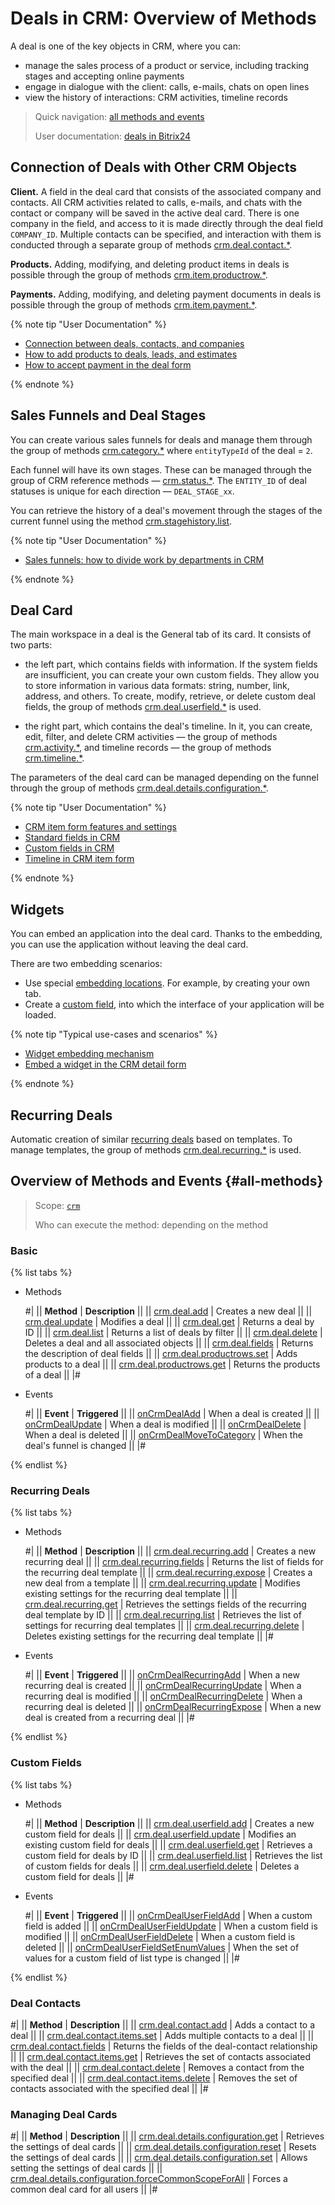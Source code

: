 # Deals in CRM: Overview of Methods

A deal is one of the key objects in CRM, where you can:

* manage the sales process of a product or service, including tracking stages and accepting online payments
* engage in dialogue with the client: calls, e-mails, chats on open lines
* view the history of interactions: CRM activities, timeline records

> Quick navigation: [all methods and events](#all-methods) 
> 
> User documentation: [deals in Bitrix24](https://helpdesk.bitrix24.com/open/11315016/) 

## Connection of Deals with Other CRM Objects

**Client.** A field in the deal card that consists of the associated company and contacts. All CRM activities related to calls, e-mails, and chats with the contact or company will be saved in the active deal card. There is one company in the field, and access to it is made directly through the deal field `COMPANY_ID`. Multiple contacts can be specified, and interaction with them is conducted through a separate group of methods [crm.deal.contact.*](./contacts/index.md).

**Products.** Adding, modifying, and deleting product items in deals is possible through the group of methods [crm.item.productrow.*](../universal/product-rows/index.md).

**Payments.** Adding, modifying, and deleting payment documents in deals is possible through the group of methods [crm.item.payment.*](../universal/payment/index.md).  

{% note tip "User Documentation" %}

- [Connection between deals, contacts, and companies](https://helpdesk.bitrix24.com/open/2519229/)
- [How to add products to deals, leads, and estimates](https://helpdesk.bitrix24.com/open/13323830/)
- [How to accept payment in the deal form](https://helpdesk.bitrix24.com/open/18265916/)

{% endnote %}

## Sales Funnels and Deal Stages

You can create various sales funnels for deals and manage them through the group of methods [crm.category.*](../universal/category/index.md) where `entityTypeId` of the deal = `2`.

Each funnel will have its own stages. These can be managed through the group of CRM reference methods — [crm.status.*](../status/index.md). The `ENTITY_ID` of deal statuses is unique for each direction — `DEAL_STAGE_xx`. 

You can retrieve the history of a deal's movement through the stages of the current funnel using the method [crm.stagehistory.list](../crm-stage-history-list.md). 

{% note tip "User Documentation" %}

- [Sales funnels: how to divide work by departments in CRM](https://helpdesk.bitrix24.com/open/20739996/)

{% endnote %}

## Deal Card

The main workspace in a deal is the General tab of its card. It consists of two parts:

* the left part, which contains fields with information. If the system fields are insufficient, you can create your own custom fields. They allow you to store information in various data formats: string, number, link, address, and others. To create, modify, retrieve, or delete custom deal fields, the group of methods [crm.deal.userfield.*](./user-defined-fields/index.md) is used.

* the right part, which contains the deal's timeline. In it, you can create, edit, filter, and delete CRM activities — the group of methods [crm.activity.*](../timeline/activities/index.md), and timeline records — the group of methods [crm.timeline.*](../timeline/index.md).

The parameters of the deal card can be managed depending on the funnel through the group of methods [crm.deal.details.configuration.*](./custom-form/index.md).

{% note tip "User Documentation" %}

- [CRM item form features and settings](https://helpdesk.bitrix24.com/open/22879716/)
- [Standard fields in CRM](https://helpdesk.bitrix24.com/open/18529390/)
- [Custom fields in CRM](https://helpdesk.bitrix24.com/open/22067852/)
- [Timeline in CRM item form](https://helpdesk.bitrix24.com/open/16767378/)

{% endnote %}

## Widgets

You can embed an application into the deal card. Thanks to the embedding, you can use the application without leaving the deal card.

There are two embedding scenarios:

* Use special [embedding locations](../../widgets/crm/index.md). For example, by creating your own tab.
* Create a [custom field](../../../tutorials/crm/crm-widgets/widget-as-field-in-lead-page.md), into which the interface of your application will be loaded.

{% note tip "Typical use-cases and scenarios" %}

- [Widget embedding mechanism](../../widgets/index.md)
- [Embed a widget in the CRM detail form](../../../tutorials/crm/crm-widgets/widget-as-detail-tab.md)

{% endnote %}

## Recurring Deals

Automatic creation of similar [recurring deals](https://helpdesk.bitrix24.com/open/17240254/) based on templates. To manage templates, the group of methods [crm.deal.recurring.*](./recurring-deals/index.md) is used.

## Overview of Methods and Events {#all-methods}

> Scope: [`crm`](../../scopes/permissions.md)
> 
> Who can execute the method: depending on the method

### Basic

{% list tabs %}

- Methods

    #| 
    || **Method** | **Description** ||
    || [crm.deal.add](./crm-deal-add.md) | Creates a new deal ||
    || [crm.deal.update](./crm-deal-update.md) | Modifies a deal ||
    || [crm.deal.get](./crm-deal-get.md) | Returns a deal by ID ||
    || [crm.deal.list](./crm-deal-list.md) | Returns a list of deals by filter ||
    || [crm.deal.delete](./crm-deal-delete.md) | Deletes a deal and all associated objects ||
    || [crm.deal.fields](./crm-deal-fields.md) | Returns the description of deal fields ||
    || [crm.deal.productrows.set](./crm-deal-productrows-set.md) | Adds products to a deal ||
    || [crm.deal.productrows.get](./crm-deal-get.md) | Returns the products of a deal ||
    |#

- Events

    #| 
    || **Event** | **Triggered** ||
    || [onCrmDealAdd](./events/on-crm-deal-add.md) | When a deal is created ||
    || [onCrmDealUpdate](./events/on-crm-deal-update.md) | When a deal is modified ||
    || [onCrmDealDelete](./events/on-crm-deal-delete.md) | When a deal is deleted ||
    || [onCrmDealMoveToCategory](./events/on-crm-deal-move-to-category.md) | When the deal's funnel is changed ||
    |#

{% endlist %}

### Recurring Deals

{% list tabs %}

- Methods

    #| 
    || **Method** | **Description** ||
    || [crm.deal.recurring.add](./recurring-deals/crm-deal-recurring-add.md) | Creates a new recurring deal ||
    || [crm.deal.recurring.fields](./recurring-deals/crm-deal-recurring-fields.md) | Returns the list of fields for the recurring deal template ||
    || [crm.deal.recurring.expose](./recurring-deals/crm-deal-recurring-expose.md) | Creates a new deal from a template ||
    || [crm.deal.recurring.update](./recurring-deals/crm-deal-recurring-update.md) | Modifies existing settings for the recurring deal template ||
    || [crm.deal.recurring.get](./recurring-deals/crm-deal-recurring-get.md) | Retrieves the settings fields of the recurring deal template by ID ||
    || [crm.deal.recurring.list](./recurring-deals/crm-deal-recurring-list.md) | Retrieves the list of settings for recurring deal templates ||
    || [crm.deal.recurring.delete](./recurring-deals/crm-deal-recurring-delete.md) | Deletes existing settings for the recurring deal template ||
    |#

- Events

    #| 
    || **Event** | **Triggered** ||
    || [onCrmDealRecurringAdd](./events/on-crm-deal-recurring-add.md) | When a new recurring deal is created ||
    || [onCrmDealRecurringUpdate](./events/on-crm-deal-recurring-update.md) | When a recurring deal is modified ||
    || [onCrmDealRecurringDelete](./events/on-crm-deal-recurring-delete.md) | When a recurring deal is deleted ||
    || [onCrmDealRecurringExpose](./events/on-crm-deal-recurring-expose.md) | When a new deal is created from a recurring deal ||
    |#

{% endlist %}

### Custom Fields

{% list tabs %}

- Methods

    #| 
    || **Method** | **Description** ||
    || [crm.deal.userfield.add](./user-defined-fields/crm-deal-userfield-add.md) | Creates a new custom field for deals ||
    || [crm.deal.userfield.update](./user-defined-fields/crm-deal-userfield-update.md) | Modifies an existing custom field for deals ||
    || [crm.deal.userfield.get](./user-defined-fields/crm-deal-userfield-get.md) | Retrieves a custom field for deals by ID ||
    || [crm.deal.userfield.list](./user-defined-fields/crm-deal-userfield-list.md) | Retrieves the list of custom fields for deals ||
    || [crm.deal.userfield.delete](./user-defined-fields/crm-deal-userfield-delete.md) | Deletes a custom field for deals ||
    |#

- Events

    #| 
    || **Event** | **Triggered** ||
    || [onCrmDealUserFieldAdd](./user-defined-fields/events/on-crm-deal-user-field-add.md) | When a custom field is added ||
    || [onCrmDealUserFieldUpdate](./user-defined-fields/events/on-crm-deal-user-field-update.md) | When a custom field is modified ||
    || [onCrmDealUserFieldDelete](./user-defined-fields/events/on-crm-deal-user-field-delete.md) | When a custom field is deleted ||
    || [onCrmDealUserFieldSetEnumValues](./user-defined-fields/events/on-crm-deal-user-field-set-enum-values.md) | When the set of values for a custom field of list type is changed ||
    |#

{% endlist %}

### Deal Contacts

#| 
|| **Method** | **Description** ||
|| [crm.deal.contact.add](./contacts/crm-deal-contact-add.md) | Adds a contact to a deal ||
|| [crm.deal.contact.items.set](./contacts/crm-deal-contact-items-set.md) | Adds multiple contacts to a deal ||
|| [crm.deal.contact.fields](./contacts/crm-deal-contact-fields.md) | Returns the fields of the deal-contact relationship ||
|| [crm.deal.contact.items.get](./contacts/crm-deal-contact-items-get.md) | Retrieves the set of contacts associated with the deal ||
|| [crm.deal.contact.delete](./contacts/crm-deal-contact-delete.md) | Removes a contact from the specified deal ||
|| [crm.deal.contact.items.delete](./contacts/crm-deal-contact-items-delete.md) | Removes the set of contacts associated with the specified deal ||
|#

### Managing Deal Cards

#| 
|| **Method** | **Description** ||
|| [crm.deal.details.configuration.get](./custom-form/crm-deal-details-configuration-get.md) | Retrieves the settings of deal cards ||
|| [crm.deal.details.configuration.reset](./custom-form/crm-deal-details-configuration-reset.md) | Resets the settings of deal cards ||
|| [crm.deal.details.configuration.set](./custom-form/crm-deal-details-configuration-set.md) | Allows setting the settings of deal cards ||
|| [crm.deal.details.configuration.forceCommonScopeForAll](./custom-form/crm-deal-details-configuration-force-common-scope-for-all.md) | Forces a common deal card for all users ||
|#